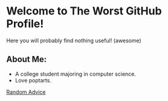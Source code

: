 # Welcome to The Worst GitHub Profile!

Here you will probably find nothing useful! (awesome)

## About Me:
- A college student majoring in computer science.
- Love poptarts.

[Random Advice](https://github.com/X-Edition/X-Edition/blob/main/advice.md)
